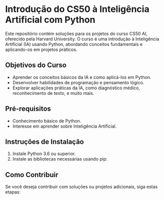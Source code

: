 # Introdução do CS50 à Inteligência Artificial com Python

Este repositório contém soluções para os projetos do curso CS50 AI, oferecido pela Harvard University. O curso é uma introdução à Inteligência Artificial (IA) usando Python, abordando conceitos fundamentais e aplicando-os em projetos práticos.


## Objetivos do Curso

- Aprender os conceitos básicos da IA e como aplicá-los em Python.
- Desenvolver habilidades de programação e pensamento lógico.
- Explorar aplicações práticas da IA, como diagnóstico médico, reconhecimento de texto, e muito mais.

## Pré-requisitos

- Conhecimento básico de Python.
- Interesse em aprender sobre Inteligência Artificial.

## Instruções de Instalação

1. Instale Python 3.6 ou superior.
2. Instale as bibliotecas necessárias usando pip:
## Como Contribuir

Se você deseja contribuir com soluções ou projetos adicionais, siga estas etapas:
